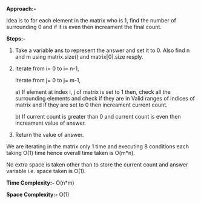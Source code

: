 **Approach:-**

Idea is to for each element in the matrix who is 1, find the number of surrounding 0 and if it is even then increament the final count.

**Steps:-**
1. Take a variable ans to represent the answer and set it to 0. Also find n and m using matrix.size() and matrix[0].size resply.
2. Iterate from i= 0 to i= n-1,
    
    Iterate from j= 0 to j= m-1,
    
    a) If element at index i, j of matrix is set to 1 then, check all the surrounding elements and check if they are in Valid ranges of indices of matrix and if they are set to 0 then increament current count.
    
    b) If current count is greater than 0 and current count is even then increament value of answer.
3. Return the value of answer.

We are iterating in the matrix only 1 time and executing 8 conditions each taking O(1) time hence overall time taken is O(m*n).

No extra space is taken other than to store the current count and answer variable i.e. space taken is O(1).

**Time Complexity:-** O(n*m)

**Space Complexity:-** O(1)